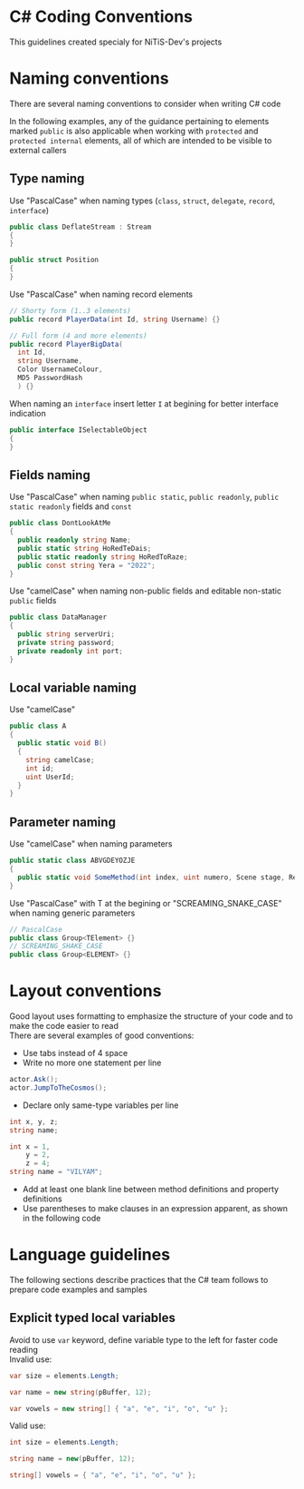 # C# Coding Conventions
This guidelines created specialy for NiTiS-Dev's projects

# Naming conventions
There are several naming conventions to consider when writing C# code

In the following examples, any of the guidance pertaining to elements marked `public`
is also applicable when working with `protected` and `protected internal` elements,
all of which are intended to be visible to external callers

## Type naming
Use "PascalCase" when naming types (`class`, `struct`, `delegate`, `record`, `interface`)

```cs
public class DeflateStream : Stream
{
}
```
```cs
public struct Position
{
}
```

Use "PascalCase" when naming record elements
```cs
// Shorty form (1..3 elements)
public record PlayerData(int Id, string Username) {}

// Full form (4 and more elements)
public record PlayerBigData(
  int Id,
  string Username,
  Color UsernameColour,
  MD5 PasswordHash
  ) {}
```

When naming an `interface` insert letter `I` at begining for better interface indication
```cs
public interface ISelectableObject
{
}
```

## Fields naming
Use "PascalCase" when naming `public static`, `public readonly`, `public static readonly` fields and `const`
```cs
public class DontLookAtMe
{
  public readonly string Name;
  public static string HoRedTeDais;
  public static readonly string HoRedToRaze;
  public const string Yera = "2022";
}
```

Use "camelCase" when naming non-public fields and editable non-static `public` fields
```cs
public class DataManager
{
  public string serverUri;
  private string password;
  private readonly int port;
}
```
## Local variable naming
Use "camelCase"
```cs
public class A
{
  public static void B()
  {
    string camelCase;
    int id;
    uint UserId;
  }
}
```
## Parameter naming

Use "camelCase" when naming parameters
```cs
public static class ABVGDEYOZJE
{
  public static void SomeMethod(int index, uint numero, Scene stage, ReplicaType replicaType);
}
```

Use "PascalCase" with T at the begining or "SCREAMING_SNAKE_CASE" when naming generic parameters
```cs
// PascalCase
public class Group<TElement> {}
// SCREAMING_SHAKE_CASE
public class Group<ELEMENT> {}
```

# Layout conventions
Good layout uses formatting to emphasize the structure of your code and to make the code easier to read  
There are several examples of good conventions:
+ Use tabs instead of 4 space
+ Write no more one statement per line
```cs
actor.Ask();
actor.JumpToTheCosmos();
```
+ Declare only same-type variables per line
```cs
int x, y, z;
string name;
```
```cs
int x = 1,
    y = 2,
    z = 4;
string name = "VILYAM";
```
+ Add at least one blank line between method definitions and property definitions
+ Use parentheses to make clauses in an expression apparent, as shown in the following code

# Language guidelines

The following sections describe practices that the C# team follows to prepare code examples and samples

## Explicit typed local variables

Avoid to use `var` keyword, define variable type to the left for faster code reading  
Invalid use:
```cs
var size = elements.Length;

var name = new string(pBuffer, 12);

var vowels = new string[] { "a", "e", "i", "o", "u" };
```
Valid use:
```cs
int size = elements.Length;

string name = new(pBuffer, 12);

string[] vowels = { "a", "e", "i", "o", "u" };
```
